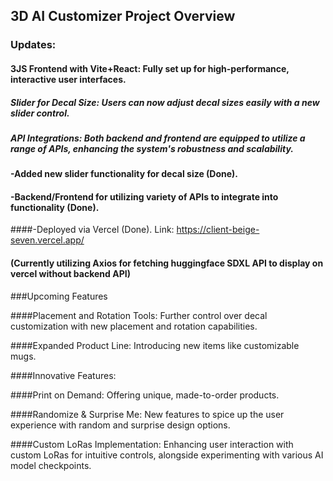 ## 3D AI Customizer Project Overview

### Updates:

#### 3JS Frontend with Vite+React: Fully set up for high-performance, interactive user interfaces.

##### Slider for Decal Size: Users can now adjust decal sizes easily with a new slider control.
##### API Integrations: Both backend and frontend are equipped to utilize a range of APIs, enhancing the system's robustness and scalability.

#### -Added new slider functionality for decal size (Done).

#### -Backend/Frontend for utilizing variety of APIs to integrate into functionality (Done).

####-Deployed via Vercel (Done). Link: https://client-beige-seven.vercel.app/

#### (Currently utilizing Axios for fetching huggingface SDXL API to display on vercel without backend API)


###Upcoming Features

####Placement and Rotation Tools: Further control over decal customization with new placement and rotation capabilities.

####Expanded Product Line: Introducing new items like customizable mugs.

####Innovative Features:

####Print on Demand: Offering unique, made-to-order products.

####Randomize & Surprise Me: New features to spice up the user experience with random and surprise design options.

####Custom LoRas Implementation: Enhancing user interaction with custom LoRas for intuitive controls, alongside experimenting with various AI model checkpoints.
